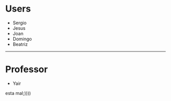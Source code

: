  # Users
 
 - Sergio
 - Jesus
 - Joan
 - Domingo
 - Beatriz

-----
# Professor

 - Yair

esta mal;))))
